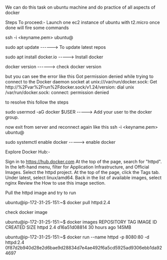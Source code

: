 We can do this task on ubuntu machine and do practice of all aspects of docker 

Steps To proceed:-
Launch one ec2 instance of ubuntu with t2.micro once done will fire some commands

ssh -i <keyname.pem> ubuntu@<public-ip>

sudo apt update ------> To update latest repos

sudo apt install docker.io -----> Install docker 

docker version ------> check docker version 

but you can see the error like this Got permission denied while trying to connect to the Docker daemon socket at unix:///var/run/docker.sock: Get http://%2Fvar%2Frun%2Fdocker.sock/v1.24/version: dial unix /var/run/docker.sock: connect: permission denied

to resolve this follow the steps

sudo usermod -aG docker $USER -----> Add your user to the docker group.

now exit from server and reconnect again like this
ssh -i <keyname.pem> ubuntu@<public-ip>

sudo systemctl enable docker -----> enable docker 

Explore Docker Hub:- 

Sign in to https://hub.docker.com
At the top of the page, search for "httpd".
In the left-hand menu, filter for Application Infrastructure, and Official Images.
Select the httpd project.
At the top of the page, click the Tags tab.
Under latest, select linux/amd64.
Back in the list of available images, select nginx
Review the How to use this image section.

Pull the httpd image and try to run 

ubuntu@ip-172-31-25-151:~$ docker pull httpd:2.4

check docker image

ubuntu@ip-172-31-25-151:~$ docker images
REPOSITORY   TAG       IMAGE ID       CREATED        SIZE
httpd        2.4       d16a51d08814   30 hours ago   145MB

ubuntu@ip-172-31-25-151:~$ docker run --name httpd -p 8080:80 -d httpd:2.4
0f87d2b940d28e2d6bae9d28834d7e4ae492f6a5cd5925ad9306ebb1da924697


